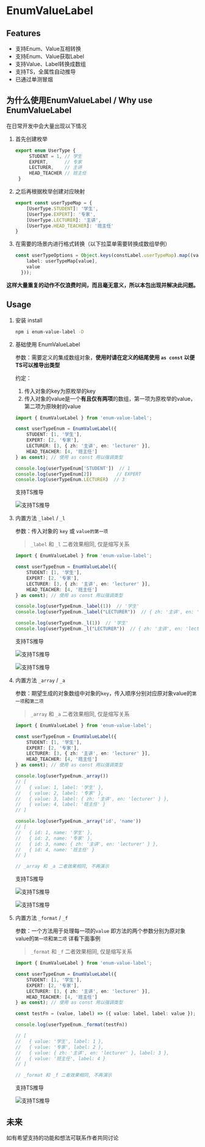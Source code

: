 # EnumValueLabel
## Features
* 支持Enum、Value互相转换
* 支持Enum、Value获取Label
* 支持Value、Label转换成数组
* 支持TS，全属性自动推导
* 已通过单测冒烟

## 为什么使用EnumValueLabel / Why use EnumValueLabel
在日常开发中会大量出现以下情况
1. 首先创建枚举
   ``` typescript
   export enum UserType {
        STUDENT = 1, // 学生
        EXPERT,      // 专家
        LECTURER,    // 主讲
        HEAD_TEACHER // 班主任
    }
   ```
2. 之后再根据枚举创建对应映射
    ``` typescript
   export const userTypeMap = {
        [UserType.STUDENT]: '学生',
        [UserType.EXPERT]: '专家',
        [UserType.LECTURER]: '主讲',
        [UserType.HEAD_TEACHER]: '班主任'
    }
   ```
3. 在需要的场景内进行格式转换（以下拉菜单需要转换成数组举例）
    ``` typescript
    const userTypeOptions = Object.keys(constLabel.userTypeMap).map((value) => ({
        label: userTypeMap[value],
        value
      }));
   ```
**这样大量重复的动作不仅浪费时间，而且毫无意义，所以本包出现并解决此问题。**
## Usage

1. 安装 install
    ```bash
    npm i enum-value-label -D
    ``` 
2. 基础使用 EnumValueLabel
   
   参数：需要定义的集成数组对象，**使用时请在定义的结尾使用 `as const` 以便TS可以推导出类型**
  
   约定：
   1. 传入对象的key为原枚举的key
   2. 传入对象的value是一个**有且仅有两项**的数组，第一项为原枚举的value，第二项为原映射的value
   
    ``` typescript
    import { EnumValueLabel } from 'enum-value-label';

    const userTypeEnum = EnumValueLabel({
        STUDENT: [1, '学生'],
        EXPERT: [2, '专家'],
        LECTURER: [3, { zh: '主讲', en: 'lecturer' }],
        HEAD_TEACHER: [4, '班主任']
    } as const); // 使用 as const 用以强调类型

    console.log(userTypeEnum['STUDENT'])  // 1 
    console.log(userTypeEnum[2])         // EXPERT
    console.log(userTypeEnum.LECTURER)  // 3
   ```
   支持TS推导

   ![支持TS推导](https://cdn.jsdelivr.net/gh/MingLoves-Life/static@master/enumvaluelabel.png)
3. 内置方法 `_label` / `_l`
   
   参数：传入对象的 `key` 或 `value的第一项`
   > `_label` 和 `_l` 二者效果相同, 仅是缩写关系

    ``` typescript
    import { EnumValueLabel } from 'enum-value-label';

    const userTypeEnum = EnumValueLabel({
        STUDENT: [1, '学生'],
        EXPERT: [2, '专家'],
        LECTURER: [3, { zh: '主讲', en: 'lecturer' }],
        HEAD_TEACHER: [4, '班主任']
    } as const); // 使用 as const 用以强调类型

    console.log(userTypeEnum._label(1))  // '学生'
    console.log(userTypeEnum._label("LECTURER"))  // { zh: '主讲', en: 'lecturer' }

    console.log(userTypeEnum._l(1))  // '学生'
    console.log(userTypeEnum._l("LECTURER"))  // { zh: '主讲', en: 'lecturer' }
   ```
    支持TS推导

   ![支持TS推导](https://cdn.jsdelivr.net/gh/MingLoves-Life/static@master/enumvaluelabellabel1.png)
   
   ![支持TS推导](https://cdn.jsdelivr.net/gh/MingLoves-Life/static@master/enumvaluelabellabel2.png)
4. 内置方法 `_array` / `_a`

   参数：期望生成的对象数组中对象的`key`，传入顺序分别对应原对象value的`第一项`和`第二项`
   > `_array` 和 `_a` 二者效果相同, 仅是缩写关系

    ``` typescript
    import { EnumValueLabel } from 'enum-value-label';

    const userTypeEnum = EnumValueLabel({
        STUDENT: [1, '学生'],
        EXPERT: [2, '专家'],
        LECTURER: [3, { zh: '主讲', en: 'lecturer' }],
        HEAD_TEACHER: [4, '班主任']
    } as const); // 使用 as const 用以强调类型

    console.log(userTypeEnum._array())  
    // [
    //   { value: 1, label: '学生' },
    //   { value: 2, label: '专家' },
    //   { value: 3, label: { zh: '主讲', en: 'lecturer' } },
    //   { value: 4, label: '班主任' }
    // ]

    console.log(userTypeEnum._array('id', 'name'))
    // [
    //   { id: 1, name: '学生' },
    //   { id: 2, name: '专家' },
    //   { id: 3, name: { zh: '主讲', en: 'lecturer' } },
    //   { id: 4, name: '班主任' }
    // ]

    // _array 和 _a 二者效果相同, 不再演示
   ```
    支持TS推导

   ![支持TS推导](https://cdn.jsdelivr.net/gh/MingLoves-Life/static@master/enumvaluelabelarray1.png)

   ![支持TS推导](https://cdn.jsdelivr.net/gh/MingLoves-Life/static@master/enumvaluelabelarray2.png)

5. 内置方法 `_format` / `_f`
   
   参数：一个方法用于处理每一项的`value` 即方法的两个参数分别为原对象value的`第一项`和`第二项` 详看下面事例

   > `_format` 和 `_f` 二者效果相同, 仅是缩写关系

    ``` typescript
    import { EnumValueLabel } from 'enum-value-label';

    const userTypeEnum = EnumValueLabel({
        STUDENT: [1, '学生'],
        EXPERT: [2, '专家'],
        LECTURER: [3, { zh: '主讲', en: 'lecturer' }],
        HEAD_TEACHER: [4, '班主任']
    } as const); // 使用 as const 用以强调类型

    const testFn = (value, label) => ({ value: label, label: value });

    console.log(userTypeEnum._format(testFn)) 

    // [
    //   { value: '学生', label: 1 },
    //   { value: '专家', label: 2 },
    //   { value: { zh: '主讲', en: 'lecturer' }, label: 3 },
    //   { value: '班主任', label: 4 }
    // ]

    // _format 和 _f 二者效果相同, 不再演示
   ```
    支持TS推导

   ![支持TS推导](https://cdn.jsdelivr.net/gh/MingLoves-Life/static@master/enumvaluelabelformat1.png)
   
## 未来
如有希望支持的功能和想法可联系作者共同讨论

